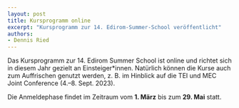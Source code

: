 ```yaml
---
layout: post
title: Kursprogramm online
excerpt: "Kursprogramm zur 14. Edirom-Summer-School veröffentlicht"
authors:
- Dennis Ried
---
```


Das Kursprogramm zur 14. Edirom Summer School ist online und richtet sich in diesem Jahr gezielt an Einsteiger\*innen. Natürlich können die Kurse auch zum Auffrischen genutzt werden, z. B. im Hinblick auf die TEI und MEC Joint Conference (4.–8. Sept. 2023).

Die Anmeldephase findet im Zeitraum vom **1. März** bis zum **29. Mai** statt.
